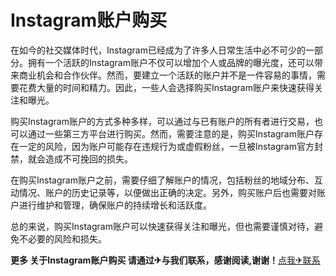 # Instagram账户购买

在如今的社交媒体时代，Instagram已经成为了许多人日常生活中必不可少的一部分。拥有一个活跃的Instagram账户不仅可以增加个人或品牌的曝光度，还可以带来商业机会和合作伙伴。然而，要建立一个活跃的账户并不是一件容易的事情，需要花费大量的时间和精力。因此，一些人会选择购买Instagram账户来快速获得关注和曝光。

购买Instagram账户的方式多种多样，可以通过与已有账户的所有者进行交易，也可以通过一些第三方平台进行购买。然而，需要注意的是，购买Instagram账户存在一定的风险，因为账户可能存在违规行为或虚假粉丝，一旦被Instagram官方封禁，就会造成不可挽回的损失。

在购买Instagram账户之前，需要仔细了解账户的情况，包括粉丝的地域分布、互动情况、账户的历史记录等，以便做出正确的决定。另外，购买账户后也需要对账户进行维护和管理，确保账户的持续增长和活跃度。

总的来说，购买Instagram账户可以快速获得关注和曝光，但也需要谨慎对待，避免不必要的风险和损失。

**更多 关于Instagram账户购买 请通过✈与我们联系，感谢阅读,谢谢！**[点我✈联系](https://b.k02.cc)